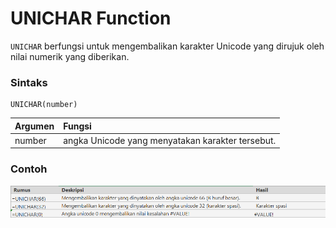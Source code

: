 # UNICHAR Function

`UNICHAR` berfungsi untuk mengembalikan karakter Unicode yang dirujuk oleh nilai numerik yang diberikan.

### Sintaks

```text
UNICHAR(number)
```

| Argumen | Fungsi |
| :--- | :--- |
| number | angka Unicode yang menyatakan karakter tersebut. |

### Contoh

![](../.gitbook/assets/image%20%2817%29.png)

